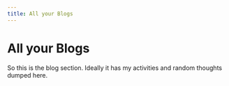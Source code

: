 ```yaml
---
title: All your Blogs
---
```

# All your Blogs

So this is the blog section. Ideally it has my activities and random thoughts dumped here.